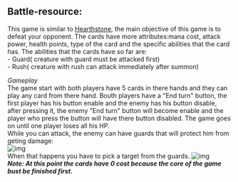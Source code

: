   ## Battle-resource:
  
   This game is similar to [Hearthstone](https://playhearthstone.com/en-us/), the main objective of this game is to defeat your opponent. The cards have more attributes:mana cost, attack power, health points, type of the card and the specific abilities that the card has.
   The abilities that the cards have so far are:</br>
      - Guard( creature with guard must be attacked first)</br>
      - Rush( creature with rush can attack immediately after summon)</br>
   
   *Gameplay*</br>
   The game start with both players have 5 cards in there hands and they can play any card from there hand. Bouth players have a "End turn" button, the first player has his button enable and the enemy has his button disable, after pressing it, the enemy "End turn" button will become enable and the player who press the button will have there button disabled. The game goes on until one player loses all his HP.<br>
   While you can attack, the enemy can have guards that will protect him from geting damage:</br>
   ![img](https://github.com/ManoloiuAlexandru/Battle_resurce/blob/master/message2.png)</br>
   When that happens you have to pick a target from the guards.
   ![img](https://github.com/ManoloiuAlexandru/Battle_resurce/blob/master/message1.png)</br>
***Note: At this point the cards have 0 cost because the core of the game bust be finished first.***
      
